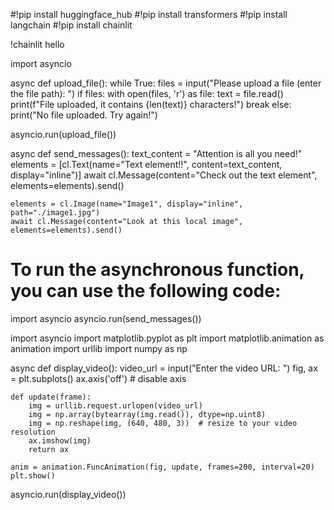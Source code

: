 #!pip install huggingface_hub
#!pip install transformers
#!pip install langchain
#!pip install chainlit

!chainlit hello

import asyncio

async def upload_file():
    while True:
        files = input("Please upload a file (enter the file path): ")
        if files:
            with open(files, 'r') as file:
                text = file.read()
                print(f"File uploaded, it contains {len(text)} characters!")
                break
        else:
            print("No file uploaded. Try again!")

asyncio.run(upload_file())


async def send_messages():
    text_content = "Attention is all you need!"
    elements = [cl.Text(name="Text element!!", content=text_content, display="inline")]
    await cl.Message(content="Check out the text element", elements=elements).send()

    elements = cl.Image(name="Image1", display="inline", path="./image1.jpg")
    await cl.Message(content="Look at this local image", elements=elements).send()

# To run the asynchronous function, you can use the following code:
import asyncio
asyncio.run(send_messages())


import asyncio
import matplotlib.pyplot as plt
import matplotlib.animation as animation
import urllib
import numpy as np

async def display_video():
    video_url = input("Enter the video URL: ")
    fig, ax = plt.subplots()
    ax.axis('off')  # disable axis

    def update(frame):
        img = urllib.request.urlopen(video_url)
        img = np.array(bytearray(img.read()), dtype=np.uint8)
        img = np.reshape(img, (640, 480, 3))  # resize to your video resolution
        ax.imshow(img)
        return ax

    anim = animation.FuncAnimation(fig, update, frames=200, interval=20)
    plt.show()

asyncio.run(display_video())


